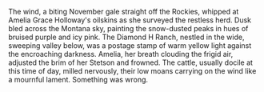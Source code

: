 The wind, a biting November gale straight off the Rockies, whipped at Amelia Grace Holloway's oilskins as she surveyed the restless herd.  Dusk bled across the Montana sky, painting the snow-dusted peaks in hues of bruised purple and icy pink.  The Diamond H Ranch, nestled in the wide, sweeping valley below, was a postage stamp of warm yellow light against the encroaching darkness.  Amelia, her breath clouding the frigid air, adjusted the brim of her Stetson and frowned.  The cattle, usually docile at this time of day, milled nervously, their low moans carrying on the wind like a mournful lament. Something was wrong.
